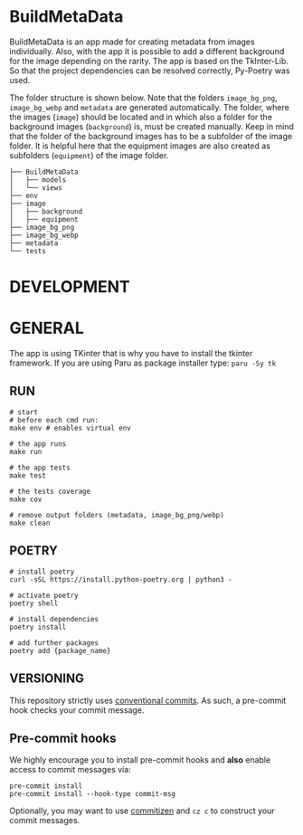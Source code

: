 # BuildMetaData

BuildMetaData is an app made for creating metadata from images individually. Also, with the app it is possible to add
a different background for the image depending on the rarity. The app is based on the TkInter-Lib. So that the project
dependencies can be resolved correctly, Py-Poetry was used.

The folder structure is shown below. Note that the folders `image_bg_png`, `image_bg_webp` and `metadata` are generated
automatically. The folder, where the images (`image`) should be located and in which also a folder for the background
images (`background`) is, must be created manually. Keep in mind that the folder of the background images has to be a
subfolder of the image folder. It is helpful here that the equipment images are also created as subfolders (`equipment`)
of the image folder.

```
├── BuildMetaData
│   ├── models
│   └── views
├── env
├── image
│   ├── background
│   ├── equipment
├── image_bg_png
├── image_bg_webp
├── metadata
└── tests
```

# DEVELOPMENT

# GENERAL

The app is using TKinter that is why you have to install the tkinter framework. If you are using Paru as
package installer type: `paru -Sy tk`

## RUN

    # start
    # before each cmd run:
    make env # enables virtual env

    # the app runs
    make run

    # the app tests
    make test

    # the tests coverage
    make cov

    # remove output folders (metadata, image_bg_png/webp)
    make clean

## POETRY

    # install poetry
    curl -sSL https://install.python-poetry.org | python3 -

    # activate poetry
    poetry shell

    # install dependencies
    poetry install

    # add further packages
    poetry add {package_name}

## VERSIONING

This repository strictly uses [conventional
commits](https://bitbucket.org/blog/pipelines-manual-steps-confidence-deployment-pipeline).
As such, a pre-commit hook checks your commit message.

## Pre-commit hooks

We highly encourage you to install pre-commit hooks and **also** enable access
to commit messages via:

    pre-commit install
    pre-commit install --hook-type commit-msg

Optionally, you may want to use
[commitizen](https://github.com/commitizen-tools/commitizen) and `cz c` to
construct your commit messages.
